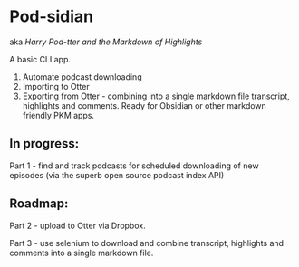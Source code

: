# Pod-sidian

aka _Harry Pod-tter and the Markdown of Highlights_

A basic CLI app.

1. Automate podcast downloading 
2. Importing to Otter
3. Exporting from Otter - combining into a single markdown file transcript, highlights and comments. Ready for Obsidian or other markdown friendly PKM apps.

## In progress:

Part 1 - find and track podcasts for scheduled downloading of new episodes (via the superb open source podcast index API)

## Roadmap:

Part 2 - upload to Otter via Dropbox.

Part 3 - use selenium to download and combine transcript, highlights and comments into a single markdown file.


